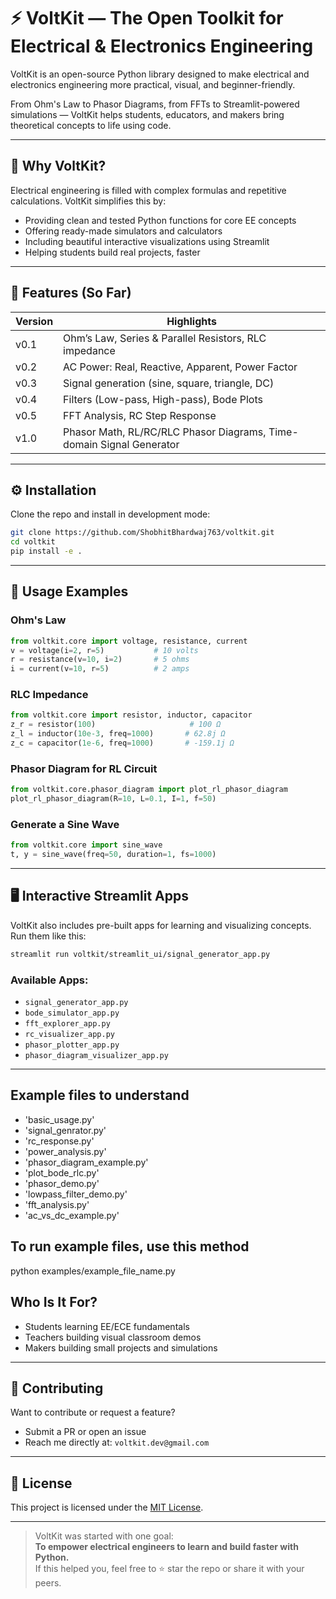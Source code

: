 
# ⚡ VoltKit — The Open Toolkit for Electrical & Electronics Engineering

VoltKit is an open-source Python library designed to make electrical and electronics engineering more practical, visual, and beginner-friendly.

From Ohm's Law to Phasor Diagrams, from FFTs to Streamlit-powered simulations — VoltKit helps students, educators, and makers bring theoretical concepts to life using code.

---

## 🚀 Why VoltKit?

Electrical engineering is filled with complex formulas and repetitive calculations. VoltKit simplifies this by:

- Providing clean and tested Python functions for core EE concepts
- Offering ready-made simulators and calculators
- Including beautiful interactive visualizations using Streamlit
- Helping students build real projects, faster

---

## 🧩 Features (So Far)

| Version | Highlights |
|---------|------------|
| v0.1    | Ohm’s Law, Series & Parallel Resistors, RLC impedance |
| v0.2    | AC Power: Real, Reactive, Apparent, Power Factor |
| v0.3    | Signal generation (sine, square, triangle, DC) |
| v0.4    | Filters (Low-pass, High-pass), Bode Plots |
| v0.5    | FFT Analysis, RC Step Response |
| v1.0    | Phasor Math, RL/RC/RLC Phasor Diagrams, Time-domain Signal Generator |

---

## ⚙️ Installation

Clone the repo and install in development mode:

```bash
git clone https://github.com/ShobhitBhardwaj763/voltkit.git
cd voltkit
pip install -e .
```

---

## 🧪 Usage Examples

### Ohm's Law
```python
from voltkit.core import voltage, resistance, current
v = voltage(i=2, r=5)           # 10 volts
r = resistance(v=10, i=2)       # 5 ohms
i = current(v=10, r=5)          # 2 amps
```

### RLC Impedance
```python
from voltkit.core import resistor, inductor, capacitor
z_r = resistor(100)                     # 100 Ω
z_l = inductor(10e-3, freq=1000)       # 62.8j Ω
z_c = capacitor(1e-6, freq=1000)       # -159.1j Ω
```

### Phasor Diagram for RL Circuit
```python
from voltkit.core.phasor_diagram import plot_rl_phasor_diagram
plot_rl_phasor_diagram(R=10, L=0.1, I=1, f=50)
```

### Generate a Sine Wave
```python
from voltkit.core import sine_wave
t, y = sine_wave(freq=50, duration=1, fs=1000)
```

---

## 🖥️ Interactive Streamlit Apps

VoltKit also includes pre-built apps for learning and visualizing concepts. Run them like this:

```bash
streamlit run voltkit/streamlit_ui/signal_generator_app.py
```

### Available Apps:

- `signal_generator_app.py`
- `bode_simulator_app.py`
- `fft_explorer_app.py`
- `rc_visualizer_app.py`
- `phasor_plotter_app.py`
- `phasor_diagram_visualizer_app.py`


---
## Example files to understand
- 'basic_usage.py'
- 'signal_genrator.py'
- 'rc_response.py'
- 'power_analysis.py'
- 'phasor_diagram_example.py'
- 'plot_bode_rlc.py'
- 'phasor_demo.py'
- 'lowpass_filter_demo.py'
- 'fft_analysis.py'
- 'ac_vs_dc_example.py'

## To run example files, use this method
python examples/example_file_name.py

##  Who Is It For?

-  Students learning EE/ECE fundamentals
-  Teachers building visual classroom demos
-  Makers building small projects and simulations

---

## 🤝 Contributing

Want to contribute or request a feature?

- Submit a PR or open an issue
- Reach me directly at: `voltkit.dev@gmail.com`

---

## 📜 License

This project is licensed under the [MIT License](./LICENSE).

---

> VoltKit was started with one goal:  
> **To empower electrical engineers to learn and build faster with Python.**  
> If this helped you, feel free to ⭐ star the repo or share it with your peers.
